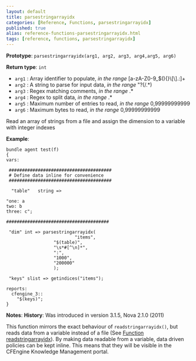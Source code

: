 ```yaml
---
layout: default
title: parsestringarrayidx
categories: [Reference, Functions, parsestringarrayidx]
published: true
alias: reference-functions-parsestringarrayidx.html
tags: [reference, functions, parsestringarrayidx]
---
```


**Prototype**: `parsestringarrayidx(arg1, arg2, arg3, arg4,arg5, arg6)`

**Return type**: `int`

* `arg1` : Array identifier to populate, *in the range*
[a-zA-Z0-9\_\$(){}\\[\\].:]+
* `arg2` : A string to parse for input data, *in the range* "?(/.\*)
* `arg3` : Regex matching comments, *in the range* .\*
* `arg4` : Regex to split data, *in the range* .\*
* `arg5` : Maximum number of entries to read, *in the range*
0,99999999999   
* `arg6` : Maximum bytes to read, *in the range* 0,99999999999   

Read an array of strings from a file and assign the dimension to a
variable with integer indexes

**Example**:

```cf3
bundle agent test(f) 
{
vars:

 #######################################
 # Define data inline for convenience
 #######################################

  "table"   string => 

"one: a
two: b
three: c";

#######################################

 "dim" int => parsestringarrayidx(
                          "items",
                  "$(table)",
                  "\s*#[^\n]*",
                  ":",
                  "1000",
                  "200000"
                  );

 "keys" slist => getindices("items");

reports:
  cfengine_3::
    "$(keys)";
}
```

**Notes**:
**History**: Was introduced in version 3.1.5, Nova 2.1.0 (2011)

This function mirrors the exact behaviour of `readstringarrayidx()`, but
reads data from a variable instead of a file (See [Function
readstringarrayidx](#Function-readstringarrayidx)). By making data
readable from a variable, data driven policies can be kept inline. This
means that they will be visible in the CFEngine Knowledge Management
portal.
